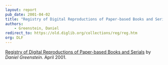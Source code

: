 ```yaml
---
layout: report
pub_date: 2001-04-02
title: "Registry of Digital Reproductions of Paper-based Books and Serials"
authors: 
    - Greenstein, Daniel
redirect_to: https://old.diglib.org/collections/reg/reg.htm
org: DLF
---
```


<p class="sectionhead"><a href="https://old.diglib.org/collections/reg/regfunc.htm" target="_blank" rel="noopener noreferrer">Registry of Digital Reproductions of Paper-based Books and Serials</a> by <em>Daniel Greenstein</em>. April 2001.</p>
